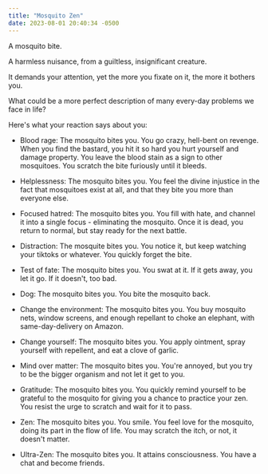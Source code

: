 ```yaml
---
title: "Mosquito Zen"
date: 2023-08-01 20:40:34 -0500
---
```


A mosquito bite.

A harmless nuisance, from a guiltless, insignificant creature.

It demands your attention, yet the more you fixate on it, the more it bothers you.

What could be a more perfect description of many every-day problems we face in life?

Here's what your reaction says about you:

- Blood rage: The mosquito bites you. You go crazy, hell-bent on revenge. When you find the bastard, you hit it so hard you hurt yourself and damage property. You leave the blood stain as a sign to other mosquitoes. You scratch the bite furiously until it bleeds.

- Helplessness: The mosquito bites you. You feel the divine injustice in the fact that mosquitoes exist at all, and that they bite you more than everyone else.

- Focused hatred: The mosquito bites you. You fill with hate, and channel it into a single focus - eliminating the mosquito. Once it is dead, you return to normal, but stay ready for the next battle.

- Distraction: The mosquite bites you. You notice it, but keep watching your tiktoks or whatever. You quickly forget the bite.

- Test of fate: The mosquito bites you. You swat at it. If it gets away, you let it go. If it doesn't, too bad.

- Dog: The mosquito bites you. You bite the mosquito back.

- Change the environment: The mosquito bites you. You buy mosquito nets, window screens, and enough repellant to choke an elephant, with same-day-delivery on Amazon. 

- Change yourself: The mosquito bites you. You apply ointment, spray yourself with repellent, and eat a clove of garlic.

- Mind over matter: The mosquito bites you. You're annoyed, but you try to be the bigger organism and not let it get to you.

- Gratitude: The mosquito bites you. You quickly remind yourself to be grateful to the mosquito for giving you a chance to practice your zen. You resist the urge to scratch and wait for it to pass.

- Zen: The mosquito bites you. You smile. You feel love for the mosquito, doing its part in the flow of life. You may scratch the itch, or not, it doesn't matter.

- Ultra-Zen: The mosquito bites you. It attains consciousness. You have a chat and become friends.




